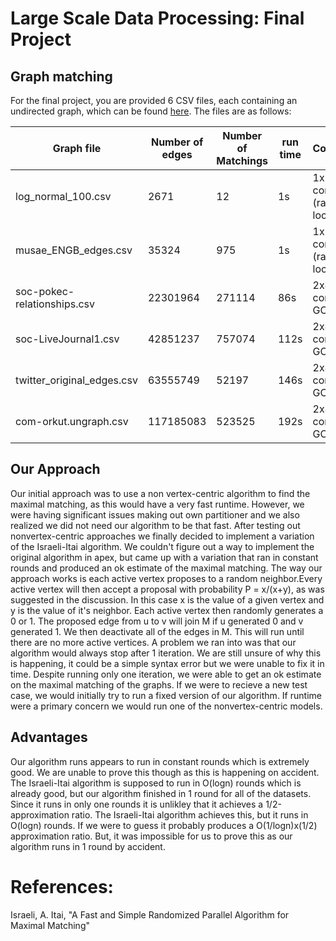 # Large Scale Data Processing: Final Project
## Graph matching
For the final project, you are provided 6 CSV files, each containing an undirected graph, which can be found [here](https://drive.google.com/file/d/1khb-PXodUl82htpyWLMGGNrx-IzC55w8/view?usp=sharing). The files are as follows:  

|        Graph file             |  Number of edges  |   Number of Matchings   | run time |Compute
| ------------------------------| ----------------- |-----------------|------------------ |--------------    
| log_normal_100.csv            | 2671        |        12      | 1s         | 1x1 cores (ran locally)
| musae_ENGB_edges.csv          | 35324         |        975      | 1s       | 1x1 cores (ran locally)
| soc-pokec-relationships.csv   | 22301964          |        271114      | 86s      | 2x4 N1 cores GCP
| soc-LiveJournal1.csv          | 42851237         |        757074      | 112s     | 2x4 N1 cores GCP
| twitter_original_edges.csv    | 63555749           |        52197      | 146s       | 2x4 N1 cores GCP
| com-orkut.ungraph.csv         | 117185083             |        523525      | 192s      | 2x4 N1 cores GCP

## Our Approach
Our initial approach was to use a non vertex-centric algorithm to find the maximal matching, as this would have a very fast runtime. However, we were having significant issues making out own partitioner and we also realized we did not need our algorithm to be that fast. After testing out nonvertex-centric approaches we finally decided to implement a variation of the Israeli-Itai algorithm. We couldn't figure out a way to implement the original algorithm in apex, but came up with a variation that ran in constant rounds and produced an ok estimate of the maximal matching. The way our approach works is each active vertex proposes to a random neighbor.Every active vertex will then accept a proposal with probability P = x/(x+y), as was suggested in the discussion. In this case x is the value of a given vertex and y is the value of it's neighbor. Each active vertex then randomly generates a 0 or 1. The proposed edge from u to v will join M if u generated 0 and v generated 1. We then deactivate all of the edges in M. This will run until there are no more active vertices. A problem we ran into was that our algorithm would always stop after 1 iteration. We are still unsure of why this is happening, it could be a simple syntax error but we were unable to fix it in time. Despite running only one iteration, we were able to get an ok estimate on the maximal matching of the graphs. If we were to recieve a new test case, we would initially try to run a fixed version of our algorithm. If runtime were a primary concern we would run one of the nonvertex-centric models.

## Advantages 
Our algorithm runs appears to run in constant rounds which is extremely good. We are unable to prove this though as this is happening on accident. The Israeli-Itai algorithm is supposed to run in O(logn) rounds which is already good, but our algorithm finished in 1 round for all of the datasets. Since it runs in only one rounds it is unlikley that it achieves a 1/2-approximation ratio. The Israeli-Itai algorithm achieves this, but it runs in O(logn) rounds. If we were to guess it probably produces a O(1/logn)x(1/2) approximation ratio. But, it was impossible for us to prove this as our algorithm runs in 1 round by accident.
# References:
Israeli, A. Itai, "A Fast and Simple Randomized Parallel Algorithm for Maximal Matching"

